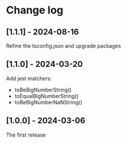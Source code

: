 # Change log

## [1.1.1] - 2024-08-16

Refine the tsconfig.json and upgrade packages

## [1.1.0] - 2024-03-20

Add jest matchers:

- toBeBigNumberString()
- toEqualBigNumberString()
- toBeBigNumberNaNString()

## [1.0.0] - 2024-03-06

The first release
